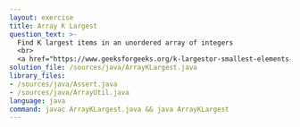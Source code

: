 ```yaml
---
layout: exercise
title: Array K Largest
question_text: >-
  Find K largest items in an unordered array of integers
  <br>
  <a href="https://www.geeksforgeeks.org/k-largestor-smallest-elements-in-an-array">www.geeksforgeeks.org</a>
solution_file: /sources/java/ArrayKLargest.java
library_files:
- /sources/java/Assert.java
- /sources/java/ArrayUtil.java
language: java
command: javac ArrayKLargest.java && java ArrayKLargest
---
```

